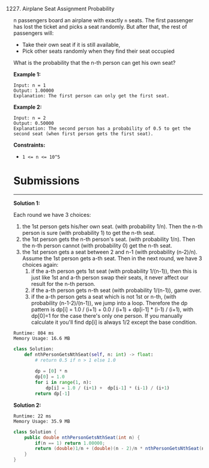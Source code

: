 1227. Airplane Seat Assignment Probability

n passengers board an airplane with exactly `n` seats. The first passenger has lost the ticket and picks a seat randomly. But after that, the rest of passengers will:

* Take their own seat if it is still available, 
* Pick other seats randomly when they find their seat occupied 

What is the probability that the n-th person can get his own seat?

 

**Example 1:**

```
Input: n = 1
Output: 1.00000
Explanation: The first person can only get the first seat.
```

**Example 2:**

```
Input: n = 2
Output: 0.50000
Explanation: The second person has a probability of 0.5 to get the second seat (when first person gets the first seat).
```

**Constraints:**

* `1 <= n <= 10^5`

# Submissions
---
**Solution 1:**

Each round we have 3 choices:

1. the 1st person gets his/her own seat. (with probability 1/n). Then the n-th person is sure (with probability 1) to get the n-th seat.
1. the 1st person gets the n-th person's seat. (with probability 1/n). Then the n-th person cannot (with probability 0) get the n-th seat.
1. the 1st person gets a seat between 2 and n-1 (with probability (n-2)/n). Assume the 1st person gets a-th seat. Then in the next round, we have 3 choices again:
    1. if the a-th person gets 1st seat (with probability 1/(n-1)), then this is just like 1st and a-th person swap their seats, it never affect our result for the n-th person.
    1. if the a-th person gets n-th seat (with probability 1/(n-1)), game over.
    1. if the a-th person gets a seat which is not 1st or n-th, (with probability (n-1-2)/(n-1)), we jump into a loop.
Therefore the dp pattern is dp[i] = 1.0 / (i+1) + 0.0 / (i+1) + dp[i-1] * (i-1) / (i+1), with dp[0]=1 for the case there's only one person. If you manually calculate it you'll find dp[i] is always 1/2 except the base condition.

```
Runtime: 804 ms
Memory Usage: 16.6 MB
```
```python
class Solution:
    def nthPersonGetsNthSeat(self, n: int) -> float:
        # return 0.5 if n > 1 else 1.0
        
        dp = [0] * n
        dp[0] = 1.0
        for i in range(1, n):
            dp[i] = 1.0 / (i+1) +  dp[i-1] * (i-1) / (i+1) 
        return dp[-1]
```

**Solution 2:**
```
Runtime: 22 ms
Memory Usage: 35.9 MB
```
```java
class Solution {
    public double nthPersonGetsNthSeat(int n) {
        if(n == 1) return 1.00000;
        return (double)1/n + (double)(n - 2)/n * nthPersonGetsNthSeat(n - 1);
    }
}
```